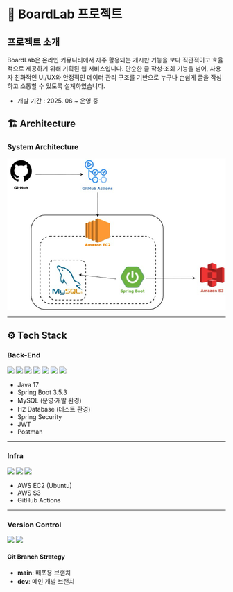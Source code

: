 # 📌 BoardLab 프로젝트

## 프로젝트 소개

BoardLab은 온라인 커뮤니티에서 자주 활용되는 게시판 기능을 보다 직관적이고 효율적으로 제공하기 위해 기획된 웹 서비스입니다.
단순한 글 작성·조회 기능을 넘어, 사용자 친화적인 UI/UX와 안정적인 데이터 관리 구조를 기반으로 누구나 손쉽게 글을 작성하고 소통할 수 있도록 설계하였습니다.

- 개발 기간 : 2025. 06 ~ 운영 중

## 🏗 Architecture

### System Architecture

![img_1.png](img_1.png)

---

## ⚙ Tech Stack

### **Back-End**

<p>
  <img src="https://img.shields.io/badge/Java-007396?style=for-the-badge&logo=java&logoColor=white" style="height:30px;"/>
  <img src="https://img.shields.io/badge/SpringBoot-6DB33F?style=for-the-badge&logo=springboot&logoColor=white" style="height:30px;"/>
  <img src="https://img.shields.io/badge/JPA-FF3621?style=for-the-badge&logo=Databricks&logoColor=white" style="height:30px;">
  <img src="https://img.shields.io/badge/MySQL-4479A1?style=for-the-badge&logo=mysql&logoColor=white" style="height:30px;"/>
  <img src="https://img.shields.io/badge/Hibernate-59666C?style=for-the-badge&logo=hibernate&logoColor=white" style="height:30px;"/>
  <img src="https://img.shields.io/badge/SpringSecurity-6DB33F?style=for-the-badge&logo=springsecurity&logoColor=white" style="height:30px;"/>
  <img src="https://img.shields.io/badge/Postman-FF6C37?style=for-the-badge&logo=postman&logoColor=white" style="height:30px;"/>
</p>

- Java 17
- Spring Boot 3.5.3
- MySQL (운영·개발 환경)
- H2 Database (테스트 환경)
- Spring Security
- JWT
- Postman

---

### **Infra**

<p>
  <img src="https://img.shields.io/badge/AWS_EC2-FF9900?style=for-the-badge&logo=amazonec2&logoColor=white" style="height:30px;"/>
  <img src="https://img.shields.io/badge/amazons3-569A31?style=for-the-badge&logo=amazons3&logoColor=white" style="height:30px">
  <img src="https://img.shields.io/badge/GitHubActions-2088FF?style=for-the-badge&logo=githubactions&logoColor=white" style="height:30px;"/>
</p>

- AWS EC2 (Ubuntu)
- AWS S3
- GitHub Actions

---

### **Version Control**

<p>
  <img src="https://img.shields.io/badge/Git-F05032?style=for-the-badge&logo=git&logoColor=white" style="height:30px;"/>
  <img src="https://img.shields.io/badge/GitHub-181717?style=for-the-badge&logo=github&logoColor=white" style="height:30px;"/>
</p>

#### **Git Branch Strategy**

- **main**: 배포용 브랜치
- **dev**: 메인 개발 브랜치  
